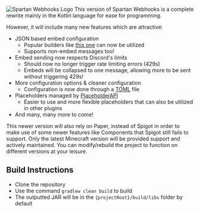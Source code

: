 ![Spartan Webhooks Logo](https://i.imgur.com/8TGWdvP.png)
This version of Spartan Webhooks is a complete rewrite
mainly in the Kotlin language for ease for programming.

However, it will include many new features which are attractive:
* JSON based embed configuration
    * Popular builders like [this one](https://glitchii.github.io/embedbuilder/) can now be utilized
    * Supports non-embed messages too!
* Embed sending now respects Discord's limits
    * Should now no longer trigger rate limiting errors (429s)
    * Embeds will be collapsed to one message, allowing more to be sent without triggering 429s!
* More configuration options & cleaner configuration
    * Configuration is now done through a [TOML](https://toml.io/) file
* Placeholders managed by [PlaceholderAPI](https://github.com/PlaceholderAPI/PlaceholderAPI)
    * Easier to use and more flexible placeholders that can also be utilized in other plugins
* And many, many more to come!

This newer version will also rely on Paper, instead of Spigot in
order to make use of some newer features like Components that Spigot
still fails to support. Only the latest Minecraft version will be provided
support and actively maintained. You can modify/rebuild the project to
function on different versions at your leisure.

## Build Instructions
- Clone the repository
- Use the command `gradlew clean build` to build
- The outputted JAR will be in the `{projectRoot}/build/libs` folder by default